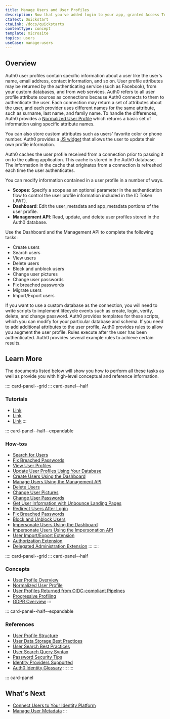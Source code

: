 ```yaml
---
title: Manage Users and User Profiles
description: Now that you've added login to your app, granted Access Tokens and protected your API, it's time to manage your users and their identity information.
ctaText: Quickstart
ctaLink: /docs/quickstarts
contentType: concept
template: microsite
topics: users
useCase: manage-users
---
```


## Overview
Auth0 user profiles contain specific information about a user like the user's name, email address, contact information, and so on. User profile attributes may be returned by the authenticating service (such as Facebook), from your custom databases, and from web services. Auth0 refers to all user profile attribute sources as connections because Auth0 connects to them to authenticate the user. Each connection may return a set of attributes about the user, and each provider uses different names for the same attribute, such as surname, last name, and family name. To handle the differences, Auth0 provides a [Normalized User Profile](/user-profile/normalized/auth0) which returns a basic set of information using specific attribute names.

You can also store custom attributes such as users' favorite color or phone number. Auth0 provides a [JS widget](https://github.com/auth0-community/auth0-editprofile-widget) that allows the user to update their own profile information.

Auth0 caches the user profile received from a connection prior to passing it on to the calling application. This cache is stored in the Auth0 database. The information in the cache that originates from a connection is refreshed each time the user authenticates. 

You can modify information contained in a user profile in a number of ways.

* **Scopes**: Specify a scope as an optional parameter in the authentication flow to control the user profile information included in the ID Token (JWT).
* **Dashboard**: Edit the user_metadata and app_metadata portions of the user profile.
* **Management API**: Read, update, and delete user profiles stored in the Auth0 database.

Use the Dashboard and the Management API to complete the following tasks:

* Create users
* Search users
* View users
* Delete users
* Block and unblock users
* Change user pictures
* Change user passwords
* Fix breached passwords
* Migrate users
* Import/Export users

If you want to use a custom database as the connection, you will need to write scripts to implement lifecycle events such as create, login, verify, delete, and change password. Auth0 provides templates for these scripts, which you can modify for your particular database and schema. If you need to add additional attributes to the user profile, Auth0 provides rules to allow you augment the user profile. Rules execute after the user has been authenticated. Auth0 provides several example rules to achieve certain results.


## Learn More

The documents listed below will show you how to perform all these tasks as well as provide you with high-level conceptual and reference information. 


:::: card-panel--grid
::: card-panel--half
### Tutorials
  * [Link](/search/v3)
  * [Link](/anomaly-detection/breached-passwords)
  * [Link](/user-profile/view-users)
:::

::: card-panel--half--expandable
  ### How-tos
  * [Search for Users](/search/v3)
  * [Fix Breached Passwords](/anomaly-detection/breached-passwords)
  * [View User Profiles](/user-profile/view-users)
  * [Update User Profiles Using Your Database](/user-profile/update-user-profiles-using-your-database)
  * [Create Users Using the Dashboard](/dashboard/create-users)
  * [Manage Users Using the Management API](/user-profile/manage-users-using-the-management-api)
  * [Delete Users](/user-profile/delete-users)
  * [Change User Pictures](/user-profile/change-user-pictures)
  * [Change User Passwords](/connections/database/password-change)
  * [Get User Information with Unbounce Landing Pages](get-user-information-with-unbounce-landing-pages)
  * [Redirect Users After Login](redirect-users-after-login)
  * [Fix Breached Passwords](/anomaly-detection/fix-breached-passwords)
  * [Block and Unblock Users](/user-profile/block-and-unblock-users)
  * [Impersonate Users Using the Dashboard](/user-profile/impersonate-users-using-the-dashboard)
  * [Impersonate Users Using the Impersonation API](/user-profile/impersonate-users-using-the-impersonation-api)
  * [User Import/Export Extension](/extensions/user-import-export)
  * [Authorization Extension](/extensions/authorization-extension/v2)
  * [Delegated Administration Extension](/extensions/delegated-admin/v3)
:::
::::

:::: card-panel--grid
::: card-panel--half
  ### Concepts
  * [User Profile Overview](/user-profile/overview-user-profile)
  * [Normalized User Profile](/user-profile/normalized/auth0)
  * [User Profiles Returned from OIDC-compliant Pipelnes](/user-profile/normalized/oidc)
  * [Progressive Profiling](/user-profile/progressive-profiling)
  * [GDPR Overview](/compliance/overview-gdpr)
:::

::: card-panel--half--expandable
  ### References
  * [User Profile Structure](/user-profile/user-profile-structure)
  * [User Data Storage Best Practices](/user-profile/user-data-storage-best-practices)
  * [User Search Best Practices](/user-profile/user-search-best-practices)
  * [User Search Query Syntax](/search/v3/query-syntax)
  * [Password Security Tips](/anomaly-detection/password-security-tips)
  * [Identity Providers Supported](/connections/identity-providers-supported)
  * [Auth0 Identity Glossary](https://auth0.com/identity-glossary)
:::
::::

::: card-panel
  ## What's Next
  * [Connect Users to Your Identity Platform](microsite-connect-users-to-your-identity-platform)
  * [Manage User Metadata](microsite-manage-user-metadata)
:::